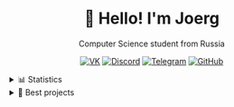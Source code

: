 <div align="center">

# 👋 Hello! I'm Joerg  

Computer Science student from Russia  

[![VK](https://img.shields.io/badge/VK-4680C2?style=for-the-badge&logo=vk&logoColor=white)](https://vk.com/redpoo)
[![Discord](https://img.shields.io/badge/Discord-5865F2?style=for-the-badge&logo=discord&logoColor=white)](https://discordapp.com/users/368399838389207040)
[![Telegram](https://img.shields.io/badge/Telegram-2CA5E0?style=for-the-badge&logo=telegram&logoColor=white)](https://t.me/joerj9)
[![GitHub](https://img.shields.io/badge/GitHub-181717?style=for-the-badge&logo=github&logoColor=white)](https://github.com/Joerg1632)

<div align="left">
<details>
  <summary>📊 Statistics </summary>
  
  ![GitHub Stats](https://github-readme-stats.vercel.app/api?username=Joerg1632&show_icons=true&theme=tokyonight)
  ![Top Langs](https://github-readme-stats.vercel.app/api/top-langs/?username=Joerg1632&hide=makefile,swig&layout=compact&theme=tokyonight)
  
</details>

<details>
  <summary>💼 Best projects</summary>

<div align="left">

| Technology | Projects |
|----------------------|---------|
| ![Python](https://img.shields.io/badge/Python-3776AB?style=for-the-badge&logo=python&logoColor=white) | [![GitHub](https://img.shields.io/badge/Project1-Repo-181717?logo=github&logoColor=000000)](https://github.com/Joerg1632/Project1) <br> [![GitHub](https://img.shields.io/badge/Project2-Repo-181717?logo=github&logoColor=000000)](https://github.com/Joerg1632/Project2) |
| ![Java](https://img.shields.io/badge/Java-007396?style=for-the-badge&logo=java&logoColor=white) | [![GitHub](https://img.shields.io/badge/Project3-Repo-181717?logo=github&logoColor=000000)](https://github.com/Joerg1632/Project3) <br> [![GitHub](https://img.shields.io/badge/Project4-Repo-181717?logo=github&logoColor=000000)](https://github.com/Joerg1632/Project4) |
| ![FastAPI](https://img.shields.io/badge/FastAPI-009688?style=for-the-badge&logo=fastapi&logoColor=white) | [![GitHub](https://img.shields.io/badge/Project5-Repo-181717?logo=github&logoColor=000000)](https://github.com/Joerg1632/Project5) |

</div>
</details>
</div>
